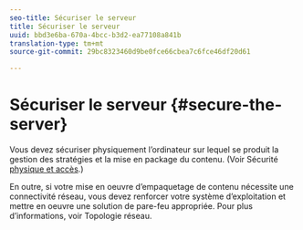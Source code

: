 ```yaml
---
seo-title: Sécuriser le serveur
title: Sécuriser le serveur
uuid: bbd3e6ba-670a-4bcc-b3d2-ea77108a841b
translation-type: tm+mt
source-git-commit: 29bc8323460d9be0fce66cbea7c6fce46df20d61

---
```



# Sécuriser le serveur {#secure-the-server}

Vous devez sécuriser physiquement l’ordinateur sur lequel se produit la gestion des stratégies et la mise en package du contenu. (Voir Sécurité [physique et accès](../../aaxs-secure-deployment-guidelines/physical-sec-and-access.md).)

En outre, si votre mise en oeuvre d’empaquetage de contenu nécessite une connectivité réseau, vous devez renforcer votre système d’exploitation et mettre en oeuvre une solution de pare-feu appropriée. Pour plus d’informations, voir Topologie [](../../aaxs-secure-deployment-guidelines/overview/network-topology.md)réseau.
